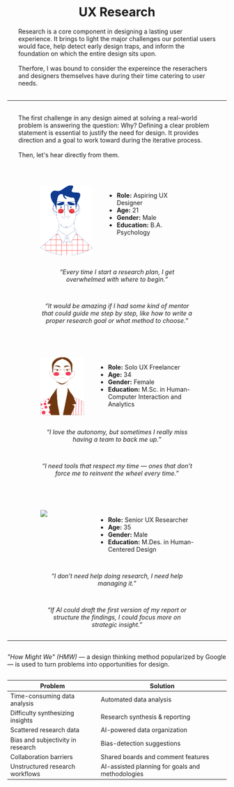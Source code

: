 <div style="display: flex; width: 100%; flex-direction: column; align-items: center; justify">

# <div style="text-align: center;">UX Research</div>
    
<div style="width: 90%;">
    Research is a core component in designing a lasting user experience. It brings to light the major challenges our potential users would face, help detect early design traps, and inform the foundation on which the entire design sits upon.
</div>

<br>

<div style="width: 90%;">
    Therfore, I was bound to consider the expereince the reserachers and designers themselves have during their time catering to user needs.
</div>

<br>

</div>

---

<br>

<div style="display: flex; width: 100%; flex-direction: column; align-items: center;">

<div style="width: 90%;">
    The first challenge in any design aimed at solving a real-world problem is answering the question: Why? Defining a clear problem statement is essential to justify the need for design. It provides direction and a goal to work toward during the iterative process.
</div>

<br>

<div style="width: 90%; text-align: left;">Then, let's hear directly from them.</div>

<br><br>

<div style="display: flex; width: 70%; height: auto; flex-direction: column; align-items: center; justify-content: center; gap: 1rem;">

<div style="display: flex; gap: 2rem;">

<img src="asset/file/persona/ram.gif" width="120px"/>

<div style="flex: 1;">

- **Role:** Aspiring UX Designer 
- **Age:** 21  
- **Gender:** Male  
- **Education:** B.A. Psychology  

</div>

</div>
<p align="center"><em>“Every time I start a research plan, I get overwhelmed with where to begin.”</em></p>
<p align="center"><em>“It would be amazing if I had some kind of mentor that could guide me step by step, like how to write a proper research goal or what method to choose.”</em></p>

</div>

<br><br>

<div style="display: flex; width: 70%; height: auto; flex-direction: column; align-items: center; justify-content: center; gap: 1rem;">

<div style="display: flex; gap: 2rem;">

<img src="asset/file/persona/aisha.gif" width="100px"/>

<div style="flex: 1;">

- **Role:** Solo UX Freelancer
- **Age:** 34  
- **Gender:** Female  
- **Education:** M.Sc. in Human-Computer Interaction and Analytics  

</div>

</div>
<p align="center"><em>“I love the autonomy, but sometimes I really miss having a team to back me up.”</em></p>
<p align="center"><em>“I need tools that respect my time — ones that don’t force me to reinvent the wheel every time.”</em></p>

</div>

<br><br>

<div style="display: flex; width: 70%; height: auto; flex-direction: column; align-items: center; justify-content: center; gap: 1rem;">

<div style="display: flex; gap: 2rem;">

<img src="path/to/image.jpg" width="100px"/>

<div style="flex: 1;">

- **Role:** Senior UX Researcher  
- **Age:** 35  
- **Gender:** Male  
- **Education:** M.Des. in Human-Centered Design  

</div>

</div>
<p align="center"><em>“I don’t need help doing research, I need help managing it.”</em></p>
<p align="center"><em>“If AI could draft the first version of my report or structure the findings, I could focus more on strategic insight.”</em></p>

</div>

</div>

---

<div style="display: flex; width: 100%; flex-direction: column; align-items: center; justify">

*"How Might We" (HMW)* — a design thinking method popularized by Google — is used to turn problems into opportunities for design.

| Problem                          | Solution                                         |
|----------------------------------|--------------------------------------------------|
| Time-consuming data analysis     | Automated data analysis                          |
| Difficulty synthesizing insights | Research synthesis & reporting                   |
| Scattered research data          | AI-powered data organization                     |
| Bias and subjectivity in research| Bias-detection suggestions                       |
| Collaboration barriers           | Shared boards and comment features               |
| Unstructured research workflows  | AI-assisted planning for goals and methodologies |

</div>
